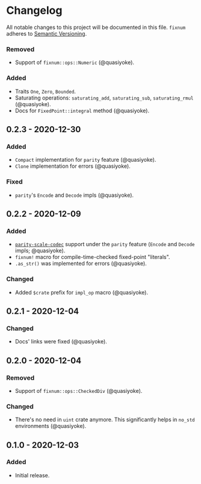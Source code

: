 # Changelog

All notable changes to this project will be documented in this file.
`fixnum` adheres to [Semantic Versioning](https://semver.org/spec/v2.0.0.html).

### Removed
- Support of `fixnum::ops::Numeric` (@quasiyoke).

### Added
- Traits `One`, `Zero`, `Bounded`.
- Saturating operations: `saturating_add`, `saturating_sub`, `saturating_rmul` (@quasiyoke).
- Docs for `FixedPoint::integral` method (@quasiyoke).

## 0.2.3 - 2020-12-30
### Added
- `Compact` implementation for `parity` feature (@quasiyoke).
- `Clone` implementation for errors (@quasiyoke).

### Fixed
- `parity`'s `Encode` and `Decode` impls (@quasiyoke).

## 0.2.2 - 2020-12-09
### Added
- [`parity-scale-codec`](https://docs.rs/parity-scale-codec) support under the `parity` feature
  (`Encode` and `Decode` impls; @quasiyoke).
- `fixnum!` macro for compile-time-checked fixed-point "literals".
- `.as_str()` was implemented for errors (@quasiyoke).

### Changed
- Added `$crate` prefix for `impl_op` macro (@quasiyoke).

## 0.2.1 - 2020-12-04
### Changed
- Docs' links were fixed (@quasiyoke).

## 0.2.0 - 2020-12-04
### Removed
- Support of `fixnum::ops::CheckedDiv` (@quasiyoke).

### Changed
- There's no need in `uint` crate anymore. This significantly helps in `no_std` environments (@quasiyoke).

## 0.1.0 - 2020-12-03
### Added
- Initial release.
